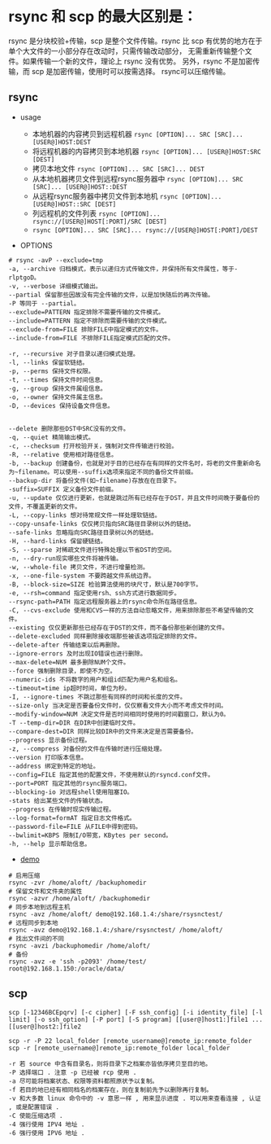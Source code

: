 # rsync 和 scp 的最大区别是：
rsync 是分块校验+传输，scp 是整个文件传输。rsync 比 scp 有优势的地方在于单个大文件的一小部分存在改动时，只需传输改动部分，
无需重新传输整个文件。如果传输一个新的文件，理论上 rsync 没有优势。
另外，rsync 不是加密传输，而 scp 是加密传输，使用时可以按需选择。
rsync可以压缩传输。

## rsync 

- usage

    - 本地机器的内容拷贝到远程机器 `rsync [OPTION]... SRC [SRC]... [USER@]HOST:DEST`
    - 将远程机器的内容拷贝到本地机器 `rsync [OPTION]... [USER@]HOST:SRC [DEST]`
    - 拷贝本地文件 `rsync [OPTION]... SRC [SRC]... DEST`
    - 从本地机器拷贝文件到远程rsync服务器中 `rsync [OPTION]... SRC [SRC]... [USER@]HOST::DEST`
    - 从远程rsync服务器中拷贝文件到本地机 `rsync [OPTION]... [USER@]HOST::SRC [DEST]`
    - 列远程机的文件列表 `rsync [OPTION]... rsync://[USER@]HOST[:PORT]/SRC [DEST]`
    - `rsync [OPTION]... SRC [SRC]... rsync://[USER@]HOST[:PORT]/DEST`

-  OPTIONS
```
# rsync -avP --exclude=tmp
-a, --archive 归档模式，表示以递归方式传输文件，并保持所有文件属性，等于-rlptgoD。 
-v, --verbose 详细模式输出。
--partial 保留那些因故没有完全传输的文件，以是加快随后的再次传输。 
-P 等同于 --partial。  
--exclude=PATTERN 指定排除不需要传输的文件模式。 
--include=PATTERN 指定不排除而需要传输的文件模式。 
--exclude-from=FILE 排除FILE中指定模式的文件。 
--include-from=FILE 不排除FILE指定模式匹配的文件。

-r, --recursive 对子目录以递归模式处理。 
-l, --links 保留软链结。 
-p, --perms 保持文件权限。 
-t, --times 保持文件时间信息。 
-g, --group 保持文件属组信息。 
-o, --owner 保持文件属主信息。 
-D, --devices 保持设备文件信息。 


--delete 删除那些DST中SRC没有的文件。 
-q, --quiet 精简输出模式。 
-c, --checksum 打开校验开关，强制对文件传输进行校验。 
-R, --relative 使用相对路径信息。 
-b, --backup 创建备份，也就是对于目的已经存在有同样的文件名时，将老的文件重新命名为~filename。可以使用--suffix选项来指定不同的备份文件前缀。 
--backup-dir 将备份文件(如~filename)存放在在目录下。 
-suffix=SUFFIX 定义备份文件前缀。 
-u, --update 仅仅进行更新，也就是跳过所有已经存在于DST，并且文件时间晚于要备份的文件，不覆盖更新的文件。 
-L, --copy-links 想对待常规文件一样处理软链结。 
--copy-unsafe-links 仅仅拷贝指向SRC路径目录树以外的链结。 
--safe-links 忽略指向SRC路径目录树以外的链结。 
-H, --hard-links 保留硬链结。 
-S, --sparse 对稀疏文件进行特殊处理以节省DST的空间。 
-n, --dry-run现实哪些文件将被传输。 
-w, --whole-file 拷贝文件，不进行增量检测。 
-x, --one-file-system 不要跨越文件系统边界。 
-B, --block-size=SIZE 检验算法使用的块尺寸，默认是700字节。 
-e, --rsh=command 指定使用rsh、ssh方式进行数据同步。 
--rsync-path=PATH 指定远程服务器上的rsync命令所在路径信息。 
-C, --cvs-exclude 使用和CVS一样的方法自动忽略文件，用来排除那些不希望传输的文件。 
--existing 仅仅更新那些已经存在于DST的文件，而不备份那些新创建的文件。 
--delete-excluded 同样删除接收端那些被该选项指定排除的文件。 
--delete-after 传输结束以后再删除。 
--ignore-errors 及时出现IO错误也进行删除。 
--max-delete=NUM 最多删除NUM个文件。 
--force 强制删除目录，即使不为空。 
--numeric-ids 不将数字的用户和组id匹配为用户名和组名。 
--timeout=time ip超时时间，单位为秒。 
-I, --ignore-times 不跳过那些有同样的时间和长度的文件。 
--size-only 当决定是否要备份文件时，仅仅察看文件大小而不考虑文件时间。 
--modify-window=NUM 决定文件是否时间相同时使用的时间戳窗口，默认为0。 
-T --temp-dir=DIR 在DIR中创建临时文件。 
--compare-dest=DIR 同样比较DIR中的文件来决定是否需要备份。 
--progress 显示备份过程。 
-z, --compress 对备份的文件在传输时进行压缩处理。  
--version 打印版本信息。 
--address 绑定到特定的地址。 
--config=FILE 指定其他的配置文件，不使用默认的rsyncd.conf文件。 
--port=PORT 指定其他的rsync服务端口。 
--blocking-io 对远程shell使用阻塞IO。 
-stats 给出某些文件的传输状态。 
--progress 在传输时现实传输过程。 
--log-format=formAT 指定日志文件格式。 
--password-file=FILE 从FILE中得到密码。 
--bwlimit=KBPS 限制I/O带宽，KBytes per second。 
-h, --help 显示帮助信息。
```    
- [demo](https://linux.cn/article-4503-1.html)

```
# 启用压缩
rsync -zvr /home/aloft/ /backuphomedir
# 保留文件和文件夹的属性
rsync -azvr /home/aloft/ /backuphomedir
# 同步本地到远程主机
rsync -avz /home/aloft/ demo@192.168.1.4:/share/rsysnctest/
# 远程同步到本地
rsync -avz demo@192.168.1.4:/share/rsysnctest/ /home/aloft/
# 找出文件间的不同
rsync -avzi /backuphomedir /home/aloft/
# 备份
rsync -avz -e 'ssh -p2093' /home/test/ root@192.168.1.150:/oracle/data/
```


## scp


`scp [-12346BCEpqrv] [-c cipher] [-F ssh_config] [-i identity_file] [-l limit] [-o ssh_option] [-P port] [-S program] [[user@]host1:]file1 ... [[user@]host2:]file2`

```
scp -r -P 22 local_folder [remote_username@]remote_ip:remote_folder
scp -r [remote_username@]remote_ip:remote_folder local_folder

-r 若 source 中含有目录名，则将目录下之档案亦皆依序拷贝至目的地。
-P 选择端口 . 注意 -p 已经被 rcp 使用 . 
-a 尽可能将档案状态、权限等资料都照原状予以复制。
-f 若目的地已经有相同档名的档案存在，则在复制前先予以删除再行复制。
-v 和大多数 linux 命令中的 -v 意思一样 , 用来显示进度 . 可以用来查看连接 , 认证 , 或是配置错误 . 
-C 使能压缩选项 . 
-4 强行使用 IPV4 地址 . 
-6 强行使用 IPV6 地址 .
```

